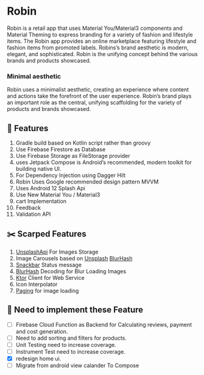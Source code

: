 # Robin
Robin is a retail app that uses Material You/Material3 components and Material Theming to express branding for a variety of fashion and lifestyle items. The Robin app provides an online marketplace featuring lifestyle and fashion items from promoted labels. Robins’s brand aesthetic is modern, elegant, and sophisticated. Robin is the unifying concept behind the various brands and products showcased.

### Minimal aesthetic
Robin  uses a minimalist aesthetic, creating an experience where content and actions take the forefront of the user experience. Robin’s brand plays an important role as the central, unifying scaffolding for the variety of products and brands showcased.
## :sparkler: Features
1. Gradle build based on Kotlin script rather than groovy
2. Use Firebase Firestore as Database 
3. Use Firebase Storage as FileStorage provider
4. uses Jetpack Compose is Android’s recommended, modern toolkit for building native UI.
5. For Dependency Injection using Dagger Hilt
6. Robin Uses Google recommended design pattern MVVM
7. Uses Android 12 Splash Api
8. Use New Material You / Material3
9. cart Implementation
10. Feedback
11. Validation API

## :scissors: Scarped Features
1. [UnsplashApi](https://unsplash.com/developers) For Images Storage
2. Image Carousels based on [Unsplash](https://unsplash.com/developers) [BlurHash](https://blurha.sh/)
3. [Snackbar](https://m3.material.io/components/snackbar/overview) Status message
4. [BlurHash](https://blurha.sh/) Decoding for Blur Loading Images
5. [Ktor](https://ktor.io/docs/getting-started-ktor-client.html) Client for Web Service 
6. Icon Interpolator
7. [Paging](https://developer.android.com/topic/libraries/architecture/paging/v3-overview) for image loading

## :wrench: Need to implement these Feature
- [ ]  Firebase Cloud Function as Backend for Calculating reviews, payment and cost generation.
- [ ]  Need to add sorting and filters for products.
- [ ]  Unit Testing need to increase coverage.
- [ ]  Instrument Test need to increase coverage.
- [x]  redesign home ui.
- [ ]  Migrate from android view calander To Compose
